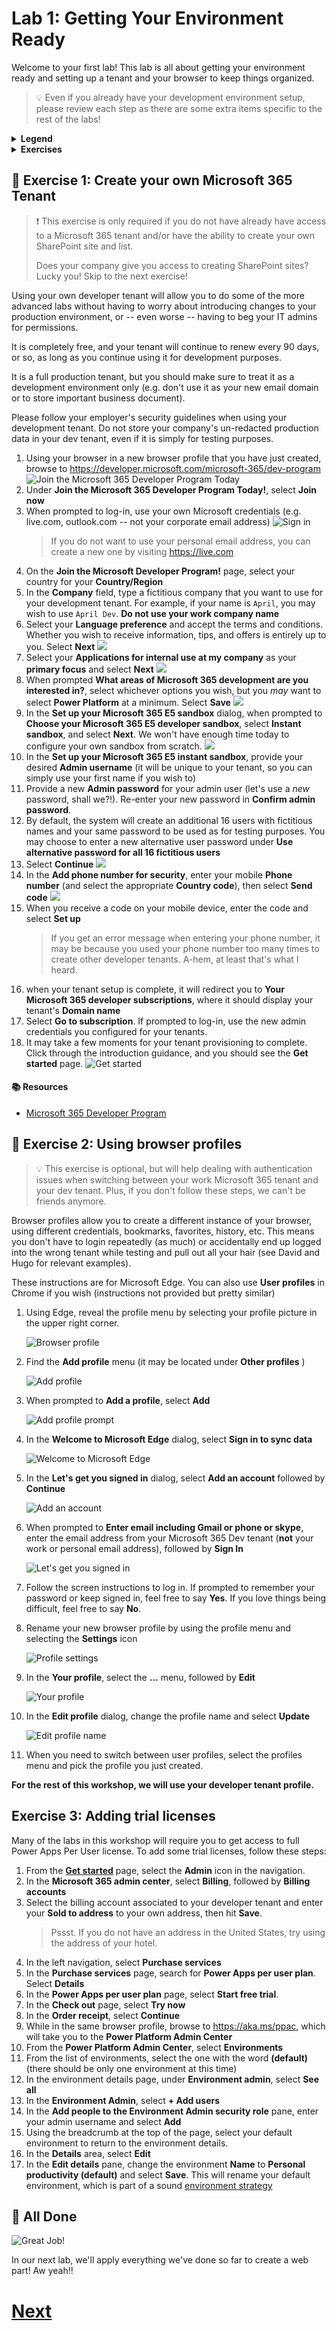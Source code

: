 # Lab 1: Getting Your Environment Ready

Welcome to your first lab! This lab is all about getting your environment ready and setting up a tenant and your browser to keep things organized.

> :bulb: Even if you already have your development environment setup, please review each step as there are some extra items specific to the rest of the labs!

<details>
<summary><b>Legend</b></summary>

|Icon|Meaning|
|---|---|
|:rocket:|Exercise|
|:apple:|Mac specific instructions|
|:shield:|Admin mode required|
|:bulb:|Hot tip!|
|:hedgehog:|Code catch-up|
|:warning:|Caution!|
|:books:|Resources|

</details>

<details>
<summary><b>Exercises</b></summary>

- [Lab 1: Getting Your Environment Ready](#lab-1-getting-your-environment-ready)
  - [:rocket: Exercise 1: Create your own Microsoft 365 Tenant](#rocket-exercise-1-create-your-own-microsoft-365-tenant)
      - [:books: Resources](#books-resources)
  - [:rocket: Exercise 2: Using browser profiles](#rocket-exercise-2-using-browser-profiles)
  - [Exercise 3: Adding trial licenses](#exercise-3-adding-trial-licenses)
  - [:tada: All Done](#tada-all-done)
- [Next](#next)

</details>




## :rocket: Exercise 1: Create your own Microsoft 365 Tenant

>:exclamation: This exercise is only required if you do not have already have access to a Microsoft 365 tenant and/or have the ability to create your own SharePoint site and list.
>
> Does your company give you access to creating SharePoint sites? Lucky you! Skip to the next exercise!
>

Using your own developer tenant will allow you to do some of the more advanced labs without having to worry about introducing changes to your production environment, or -- even worse -- having to beg your IT admins for permissions.

It is completely free, and your tenant will continue to renew every 90 days, or so, as long as you continue using it for development purposes.

It is a full production tenant, but you should make sure to treat it as a development environment only (e.g. don't use it as your new email domain or to store important business document).

Please follow your employer's security guidelines when using your development tenant. Do not store your company's un-redacted production data in your dev tenant, even if it is simply for testing purposes.


1. Using your browser in a new browser profile that you have just created, browse to <https://developer.microsoft.com/microsoft-365/dev-program>
   ![Join the Microsoft 365 Developer Program Today](2023-10-01-04-24-35.png)
2. Under **Join the Microsoft 365 Developer Program Today!**, select **Join now**
3. When prompted to log-in, use your own Microsoft credentials (e.g. live.com, outlook.com -- not your corporate email address)
   ![Sign in](2023-10-01-04-25-43.png)
   > If you do not want to use your personal email address, you can create a new one by visiting https://live.com 
4. On the **Join the Microsoft Developer Program!** page, select your country for your **Country/Region** 
5. In the **Company** field, type a fictitious company that you want to use for your development tenant. For example, if your name is `April`, you may wish to use `April Dev`. **Do not use your work company name**
6. Select your **Language preference** and accept the terms and conditions. Whether you wish to receive information, tips, and offers is entirely up to you. Select **Next**
   ![](2023-10-01-04-36-36.png)
7. Select your **Applications for internal use at my company** as your **primary focus** and select **Next**
   ![](2023-10-01-04-38-36.png)
8. When prompted **What areas of Microsoft 365 development are you interested in?**, select whichever options you wish, but you *may* want to select **Power Platform** at a minimum. Select **Save**
   ![](2023-10-01-04-39-17.png)
9. In the **Set up your Microsoft 365 E5 sandbox** dialog, when prompted to **Choose your Microsoft 365 E5 developer sandbox**, select **Instant sandbox**, and select **Next**. We won't have enough time today to configure your own sandbox from scratch.
   ![](2023-10-01-04-40-09.png)
10. In the **Set up your Microsoft 365 E5 instant sandbox**, provide your desired **Admin username** (it will be unique to your tenant, so you can simply use your first name if you wish to)
11. Provide a new **Admin password** for your admin user (let's use a *new* password, shall we?!). Re-enter your new password in **Confirm admin password**.
12. By default, the system will create an additional 16 users with fictitious names and your same password to be used as for testing purposes. You may choose to enter a new alternative user password under **Use alternative password for all 16 fictitious users**
13. Select **Continue**
   ![](2023-10-01-04-53-03.png)
14. In the **Add phone number for security**, enter your mobile **Phone number** (and select the appropriate **Country code**), then select **Send code**
   ![](2023-10-01-04-52-27.png)
15. When you receive a code on your mobile device, enter the code and select **Set up**
    > If you get an error message when entering your phone number, it may be because you used your phone number too many times to create other developer tenants. A-hem, at least that's what I heard.
16. when your tenant setup is complete, it will redirect you to **Your Microsoft 365 developer subscriptions**, where it should display your tenant's **Domain name**
17. Select **Go to subscription**. If prompted to log-in, use the new admin credentials you configured for your tenants.
18. It may take a few moments for your tenant provisioning to complete. Click through the introduction guidance, and you should see the **Get started** page.
![Get started](../assets/20220918075715.png)  

#### :books: Resources

- [Microsoft 365 Developer Program](http://aka.ms/m365devprogram)

## :rocket: Exercise 2: Using browser profiles

> :bulb: This exercise is optional, but will help dealing with authentication issues when switching between your work Microsoft 365 tenant and your dev tenant. Plus, if you don't follow these steps, we can't be friends anymore.

Browser profiles allow you to create a different instance of your browser, using different credentials, bookmarks, favorites, history, etc. This means you don't have to login repeatedly (as much) or accidentally end up logged into the wrong tenant while testing and pull out all your hair (see David and Hugo for relevant examples).

These instructions are for Microsoft Edge. You can also use **User profiles** in Chrome if you wish (instructions not provided but pretty similar)

1. Using Edge, reveal the profile menu by selecting your profile picture in the upper right corner.

   ![Browser profile](assets/browserprofile.png)
1. Find the **Add profile** menu (it may be located under **Other profiles** )

   ![Add profile](assets/addprofile.png)

1. When prompted to **Add a profile**, select **Add**

   ![Add profile prompt](assets/addprofileprompt.png)

1. In the **Welcome to Microsoft Edge** dialog, select **Sign in to sync data**

   ![Welcome to Microsoft Edge](assets/welcometoprofile.png)

1. In the **Let's get you signed in** dialog, select **Add an account** followed by **Continue**

   ![Add an account](assets/addanaccount.png)

1. When prompted to **Enter email including Gmail or phone or skype**, enter the email address from your Microsoft 365 Dev tenant (**not** your work or personal email address), followed by **Sign In**

   ![Let's get you signed in](assets/letsgetyousignedin.png)

1. Follow the screen instructions to log in. If prompted to remember your password or keep signed in, feel free to say **Yes**. If you love things being difficult, feel free to say **No**.

1. Rename your new browser profile by using the profile menu and selecting the **Settings** icon

   ![Profile settings](assets/profilesettings.png)

1. In the **Your profile**, select the **...** menu, followed by **Edit**

   ![Your profile](assets/yourprofile.png)

1. In the **Edit profile** dialog, change the profile name and select **Update**

   ![Edit profile name](assets/editprofilename.png)

1. When you need to switch between user profiles, select the profiles menu and pick the profile you just created.

**For the rest of this workshop, we will use your developer tenant profile.**

## Exercise 3: Adding trial licenses

Many of the labs in this workshop will require you to get access to full Power Apps Per User license. To add some trial licenses, follow these steps:

1. From the **[Get started](<https://www.office.com/?auth=2>)** page, select the **Admin** icon in the navigation.
2. In the **Microsoft 365 admin center**, select **Billing**, followed by **Billing accounts**
3. Select the billing account associated to your developer tenant and enter your **Sold to address** to your own address, then hit **Save**.
   > Pssst. If you do not have an address in the United States, try using the address of your hotel.
4. In the left navigation, select **Purchase services**
5. In the **Purchase services** page, search for **Power Apps per user plan**. Select **Details**
6. In the **Power Apps per user plan** page, select **Start free trial**.
7. In the **Check out** page, select **Try now**
8. In the **Order receipt**, select **Continue**
9. While in the same browser profile, browse to <https://aka.ms/ppac>, which will take you to the **Power Platform Admin Center**
10. From the **Power Platform Admin Center**, select **Environments**
11. From the list of environments, select the one with the word **(default)** (there should be only one environment at this time)
12. In the environment details page, under **Environment admin**, select **See all**
13. In the **Environment Admin**, select **+ Add users**
14. In the **Add people to the Environment Admin security role** pane, enter your admin username and select **Add**
15. Using the breadcrumb at the top of the page, select your default environment to return to the environment details.
16. In the **Details** area, select **Edit**
17. In the **Edit details** pane, change the environment **Name** to **Personal productivity (default)** and select **Save**. This will rename your default environment, which is part of a sound [environment strategy](https://learn.microsoft.com/microsoft-365/community/defining-a-power-platform-environment-strategy#why-is-the-default-environment-special)


## :tada: All Done

![Great Job!](assets/GreatJob.jpg)

In our next lab, we'll apply everything we've done so far to create a web part! Aw yeah!!

# [Next](../Lab02/README.md)
